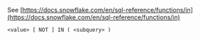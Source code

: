 See [https://docs.snowflake.com/en/sql-reference/functions/in](https://docs.snowflake.com/en/sql-reference/functions/in)
```
<value> [ NOT ] IN ( <subquery> )
```
